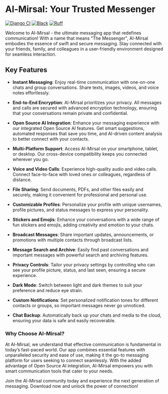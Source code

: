 # **Al-Mirsal: Your Trusted Messenger**

[![Django CI](https://github.com/youzarsiph/al_mirsal/actions/workflows/django.yml/badge.svg)](https://github.com/youzarsiph/al_mirsal/actions/workflows/ci.yml)
[![Black](https://github.com/youzarsiph/al_mirsal/actions/workflows/black.yml/badge.svg)](https://github.com/youzarsiph/al_mirsal/actions/workflows/black.yml)
[![Ruff](https://github.com/youzarsiph/al_mirsal/actions/workflows/ruff.yml/badge.svg)](https://github.com/youzarsiph/al_mirsal/actions/workflows/ruff.yml)

Welcome to Al-Mirsal - the ultimate messaging app that redefines communication! With a name that means "The Messenger", Al-Mirsal embodies the essence of swift and secure messaging. Stay connected with your friends, family, and colleagues in a user-friendly environment designed for seamless interaction.

## Key Features

- **Instant Messaging**: Enjoy real-time communication with one-on-one chats and group conversations. Share texts, images, videos, and voice notes effortlessly.

- **End-to-End Encryption**: Al-Mirsal prioritizes your privacy. All messages and calls are secured with advanced encryption technology, ensuring that your conversations remain private and confidential.

- **Open Source AI Integration**: Enhance your messaging experience with our integrated Open Source AI features. Get smart suggestions, automated responses that save you time, and AI-driven content analysis to better connect with your contacts.

- **Multi-Platform Support**: Access Al-Mirsal on your smartphone, tablet, or desktop. Our cross-device compatibility keeps you connected wherever you go.

- **Voice and Video Calls**: Experience high-quality audio and video calls. Connect face-to-face with loved ones or colleagues, regardless of distance.

- **File Sharing**: Send documents, PDFs, and other files easily and securely, making it convenient for professional and personal use.

- **Customizable Profiles**: Personalize your profile with unique usernames, profile pictures, and status messages to express your personality.

- **Stickers and Emojis**: Enhance your conversations with a wide range of fun stickers and emojis, adding creativity and emotion to your chats.

- **Broadcast Messages**: Share important updates, announcements, or promotions with multiple contacts through broadcast lists.

- **Message Search and Archive**: Easily find past conversations and important messages with powerful search and archiving features.

- **Privacy Controls**: Tailor your privacy settings by controlling who can see your profile picture, status, and last seen, ensuring a secure experience.

- **Dark Mode**: Switch between light and dark themes to suit your preference and reduce eye strain.

- **Custom Notifications**: Set personalized notification tones for different contacts or groups, so important messages never go unnoticed.

- **Chat Backup**: Automatically back up your chats and media to the cloud, ensuring your data is safe and easily recoverable.

### Why Choose Al-Mirsal?

At Al-Mirsal, we understand that effective communication is fundamental in today’s fast-paced world. Our app combines essential features with unparalleled security and ease of use, making it the go-to messaging platform for users seeking to connect seamlessly. With the added advantage of Open Source AI integration, Al-Mirsal empowers you with smart communication tools that cater to your needs.

Join the Al-Mirsal community today and experience the next generation of messaging. Download now and unlock the power of connection!
